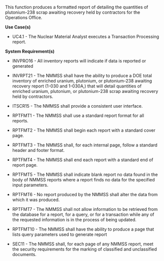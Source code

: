 This function produces a formatted report of detailing the quantities of plutonium-238 scrap awaiting recovery held by contractors for the Operations Office.

**Use Case(s)**

- UC4.1 - The Nuclear Material Analyst executes a Transaction Processing report.

**System Requirement(s)**

- INVPRO16 - All inventory reports will indicate if data is reported or generated

- INVRPT21 - The NMMSS shall have the ability to produce a DOE total inventory of enriched uranium, plutonium, or plutonium-238 awaiting recovery report (1-030 and 1-030A,) that will detail quantities of enriched uranium, plutonium, or plutonium-238 scrap awaiting recovery held by contractors.

- ITSCR15 - The NMMSS shall provide a consistent user interface.

- RPTFMT1 - The NMMSS shall use a standard report format for all reports.

- RPTFMT2 - The NMMSS shall begin each report with a standard cover page.

- RPTFMT3 - The NMMSS shall, for each internal page, follow a standard header and footer format.

- RPTFMT4 - The NMMSS shall end each report with a standard end of report page.

- RPTFMT5 - The NMMSS shall indicate blank report no data found in the body of NMMSS reports where a report finds no data for the specified input parameters.

- RPTFMT6 - No report produced by the NMMSS shall alter the data from which it was produced.

- RPTFMT7 - The NMMSS shall not allow information to be retrieved from the database for a report, for a query, or for a transaction while any of the requested information is in the process of being updated.

- RPTFMT10 - The NMMSS shall have the ability to produce a page that lists query parameters used to generate report

- SEC11 - The NMMSS shall, for each page of any NMMSS report, meet the security requirements for the marking of classified and unclassified documents.